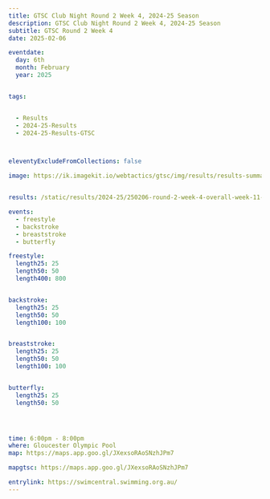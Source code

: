 ```yaml
---
title: GTSC Club Night Round 2 Week 4, 2024-25 Season
description: GTSC Club Night Round 2 Week 4, 2024-25 Season
subtitle: GTSC Round 2 Week 4
date: 2025-02-06

eventdate:
  day: 6th
  month: February
  year: 2025


tags:


  - Results
  - 2024-25-Results
  - 2024-25-Results-GTSC



eleventyExcludeFromCollections: false

image: https://ik.imagekit.io/webtactics/gtsc/img/results/results-summary-11.jpg


results: /static/results/2024-25/250206-round-2-week-4-overall-week-11-gtsc-club-night-results.pdf

events:
  - freestyle
  - backstroke
  - breaststroke
  - butterfly

freestyle:
  length25: 25
  length50: 50
  length400: 800


backstroke:
  length25: 25
  length50: 50
  length100: 100


breaststroke:
  length25: 25
  length50: 50
  length100: 100


butterfly:
  length25: 25
  length50: 50




time: 6:00pm - 8:00pm
where: Gloucester Olympic Pool
map: https://maps.app.goo.gl/JXexsoRAoSNzhJPm7

mapgtsc: https://maps.app.goo.gl/JXexsoRAoSNzhJPm7

entrylink: https://swimcentral.swimming.org.au/
---
```

